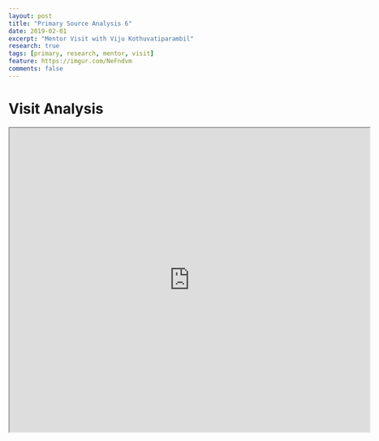 ```yaml
---
layout: post
title: "Primary Source Analysis 6"
date: 2019-02-01
excerpt: "Mentor Visit with Viju Kothuvatiparambil"
research: true
tags: [primary, research, mentor, visit]
feature: https://imgur.com/NeFndvm
comments: false
---
```


# Visit Analysis

<iframe src="https://drive.google.com/file/d/1Gy13Qkb6tINUeEOICBPO9KiSrWUhRlLw/preview" width="710" height="600"></iframe>
